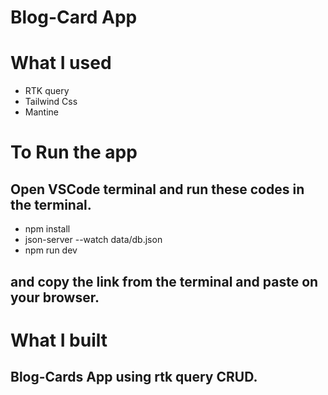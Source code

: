 # Blog-Card App

# What I used

- RTK query
- Tailwind Css
- Mantine

# To Run the app

## Open VSCode terminal and run these codes in the terminal.

- npm install
- json-server --watch data/db.json
- npm run dev

## and copy the link from the terminal and paste on your browser.

# What I built

## Blog-Cards App using rtk query CRUD.
